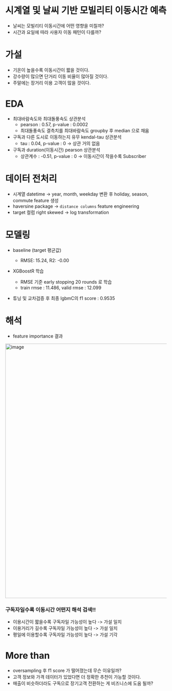 # 시계열 및 날씨 기반 모빌리티 이동시간 예측 

- 날씨는 모빌리티 이동시간에 어떤 영향을 미칠까? 
- 시간과 요일에 따라 사용자 이동 패턴이 다를까?

# 가설
- 기온이 높을수록 이동시간이 짧을 것이다. 
- 강수량이 많으면 단거리 이동 비율이 많아질 것이다.
- 주말에는 장거리 이용 고객이 많을 것이다. 


# EDA
- 최대바람속도와 최대돌풍속도 상관분석
  - pearson : 0.57, p-value : 0.0002
  - 최대돌풍속도 결측치를 최대바람속도 groupby 후 median 으로 채움
- 구독과 다른 도시로 이동하는지 유무 kendal-tau 상관분석
  - tau : 0.04, p-value : 0 -> 상관 거의 없음
- 구독과 duration(이동시간) pearson 상관분석
  - 상관계수 : -0.51, p-value : 0 -> 이동시간이 작을수록 Subscriber

# 데이터 전처리
- 시계열 datetime -> year, month, weekday 변환 후 holiday, season, commute feature 생성
- haversine package -> `distance columns` feature engineering
- target 컬럼 right skewed -> log transformation

# 모델링
- baseline (target 평균값)
  - RMSE: 15.24, R2: -0.00
- XGBoostR 학습
  - RMSE 기준 early stopping 20 rounds 로 학습
  - train rmse : 11.486, valid rmse : 12.099

- 튜닝 및 교차검증 후 최종 lgbmC의 f1 score : 0.9535
  
  

# 해석
- feature importance 결과 
<img width="794" alt="image" src="https://user-images.githubusercontent.com/94156708/201368910-c2537ba5-2a58-495b-aa9a-f5c242bb51c9.png">

### 구독자일수록 이동시간 어떤지 해석 검색!!


- 이용시간이 짧을수록 구독자일 가능성이 높다 -> 가설 일치
- 이용거리가 길수록 구독자일 가능성이 높다 -> 가설 일치
- 평일에 이용할수록 구독자일 가능성이 높다 -> 가설 기각

# More than
- oversampling 후 f1 score 가 떨어졌는데 무슨 이유일까?
- 고객 정보와 가격 데이터가 있었다면 더 정확한 추천이 가능할 것이다. 
- 매출이 비슷하더라도 구독으로 장기고객 전환하는 게 비즈니스에 도움 될까?
